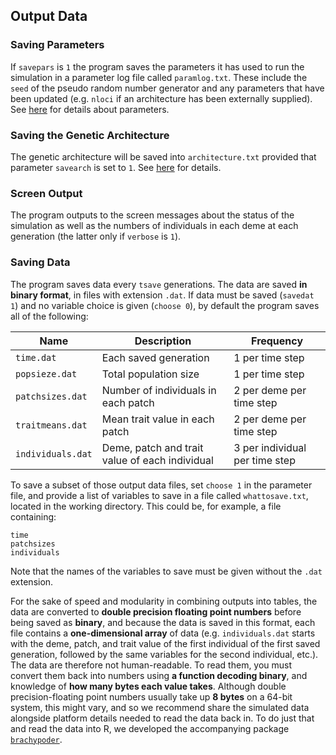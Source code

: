 ## Output Data

### Saving Parameters

If `savepars` is `1` the program saves the parameters it has used to run the simulation in a parameter log file called `paramlog.txt`. These include the `seed` of the pseudo random number generator and any parameters that have been updated (e.g. `nloci` if an architecture has been externally supplied). See [here](PARAMETERS.md) for details about parameters.

### Saving the Genetic Architecture

The genetic architecture will be saved into `architecture.txt` provided that parameter `savearch` is set to `1`. See [here](ARCHITECTURE.md) for details.

### Screen Output

The program outputs to the screen messages about the status of the simulation as well as the numbers of individuals in each deme at each generation (the latter only if `verbose` is `1`).

### Saving Data

The program saves data every `tsave` generations. The data are saved **in binary format**, in files with extension `.dat`. If data must be saved (`savedat 1`) and no variable choice is given (`choose 0`), by default the program saves all of the following:

| Name | Description | Frequency | 
|--|--|--|
| `time.dat` | Each saved generation | 1 per time step |
| `popsieze.dat` | Total population size | 1 per time step |
| `patchsizes.dat` | Number of individuals in each patch | 2 per deme per time step |
| `traitmeans.dat` | Mean trait value in each patch | 2 per deme per time step |
| `individuals.dat` | Deme, patch and trait value of each individual | 3 per individual per time step |

To save a subset of those output data files, set `choose 1` in the parameter file, and provide a list of variables to save in a file called `whattosave.txt`, located in the working directory. This could be, for example, a file containing:

```
time
patchsizes
individuals
```

Note that the names of the variables to save must be given without the `.dat` extension. 

For the sake of speed and modularity in combining outputs into tables, the data are converted to **double precision floating point numbers** before being saved as **binary**, and because the data is saved in this format, each file contains a **one-dimensional array** of data (e.g. `individuals.dat` starts with the deme, patch, and trait value of the first individual of the first saved generation, followed by the same variables for the second individual, etc.). The data are therefore not human-readable. To read them, you must convert them back into numbers using **a function decoding binary**, and knowledge of **how many bytes each value takes**. Although double precision-floating point numbers usually take up **8 bytes** on a 64-bit system, this might vary, and so we recommend share the simulated data alongside platform details needed to read the data back in. To do just that and read the data into R, we developed the accompanying package [`brachypoder`](https://github.com/rscherrer/brachypoder).